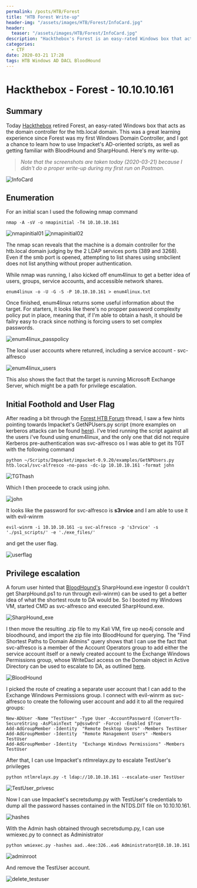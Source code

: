 ```yaml
---
permalink: /posts/HTB/Forest
title: "HTB Forest Write-up"
header-img: "/assets/images/HTB/Forest/InfoCard.jpg"
header:
  teaser: "/assets/images/HTB/Forest/InfoCard.jpg"
description: "Hackthebox's Forest is an easy-rated Windows box that acts as the domain controller for the htb.local domain."
categories: 
  - CTF
date: 2020-03-21 17:28
tags: HTB Windows AD DACL BloodHound
---
```


# Hackthebox - Forest - 10.10.10.161
## Summary
Today [Hackthebox](https://www.hackthebox.eu) retired Forest, an easy-rated Windows box that acts as the domain controller for the htb.local domain. This was a great learning experience since Forest was my first Windows Domain Controller, and I got a chance to learn how to use Impacket's AD-oriented scripts, as well as getting familiar with BloodHound and SharpHound.
Here's my write-up.
>*Note that the screenshots are taken today (2020-03-21) because I didn't do a proper write-up during my first run on Postman.*

![InfoCard](/assets/images/HTB/Forest/InfoCard.jpg)

## Enumeration

For an initial scan I used the following nmap command 
```
nmap -A -sV -o nmapinitial -T4 10.10.10.161
```
![nmapinitial01](/assets/images/HTB/Forest/nmapinitial01.jpg)
![nmapinitial02](/assets/images/HTB/Forest/nmapinitial02.jpg)

The nmap scan reveals that the machine is a domain controller for the htb.local domain judging by the 2 LDAP services ports (389 and 3268).
Even if the smb port is opened, attempting to list shares using smbclient does not list anything without proper authentication. 

While nmap was running, I also kicked off enum4linux to get a better idea of users, groups, service accounts, and accessible network shares.
```
enum4linux -o -U -G -S -P 10.10.10.161 > enum4linux.txt
```
Once finished, enum4linux returns some useful information about the target.
For starters, it looks like there's no propper password complexity policy put in place, meaning that, if I'm able to obtain a hash, it should be failry easy to crack since nothing is forcing users to set complex passwords.

![enum4linux_passpolicy](/assets/images/HTB/Forest/enum4linux_passpolicy.jpg)

The local user accounts where retunred, including a service account - svc-alfresco

![enum4linux_users](/assets/images/HTB/Forest/enum4linux_users.jpg)

This also shows the fact that the target is running Microsoft Exchange Server, which might be a path for privilege escalation.

## Initial Foothold and User Flag

After reading a bit through the [Forest HTB Forum](https://forum.hackthebox.eu/discussion/2319/forest#latest) thread, I saw a few hints pointing towards Impacket's GetNPUsers.py script (more examples on kerberos attacks can be found [here](https://www.tarlogic.com/en/blog/how-to-attack-kerberos/)).
I've tried running the script against all the users i've found using enum4linux, and the only one that did not require Kerberos pre-authentication was svc-alfresco os I was able to get its TGT with the following command 
```
python ~/Scripts/Impacket/impacket-0.9.20/examples/GetNPUsers.py htb.local/svc-alfresco -no-pass -dc-ip 10.10.10.161 -format john
```
![TGThash](/assets/images/HTB/Forest/TGThash.jpg)

Which I then proceede to crack using john.

![john](/assets/images/HTB/Forest/john.jpg)

It looks like the password for svc-alfresco is __s3rvice__ and I am able to use it with evil-winrm 
```
evil-winrm -i 10.10.10.161 -u svc-alfresco -p 's3rvice' -s './ps1_scripts/' -e './exe_files/'
```
and get the user flag.

![userflag](/assets/images/HTB/Forest/userflag.jpg)

## Privilege escalation

A forum user hinted that [BloodHound's](https://github.com/BloodHoundAD/BloodHound) SharpHound.exe ingestor (I couldn't get SharpHound.ps1 to run through evil-winrm) can be used to get a better idea of what the shortest route to DA would be.
So I booted my Windows VM, started CMD as svc-alfresco and executed SharpHound.exe.

![SharpHound_exe](/assets/images/HTB/Forest/SharpHound_exe.jpg)

I then move the resulting .zip file to my Kali VM, fire up neo4j console and bloodhound, and import the zip file into BloodHound for querying.
The "Find Shortest Paths to Domain Admins" query shows that I can use the fact that svc-alfresco is a member of the Account Operators group to add either the service account itself or a newly created account to the Exchange Windows Permissions group, whose WriteDacl access on the Domain object in Active Directory can be used to escalate to DA, as outlined [here](https://www.andreafortuna.org/2019/01/30/abusing-microsoft-exchange-for-privilege-escalation-any-user-may-obtain-domain-admin-privileges/).

![BloodHound](/assets/images/HTB/Forest/BloodHound.jpg)

I picked the route of creating a separate user account that I can add to the Exchange Windows Permissions group.
I connect with evil-winrm as svc-alfresco to create the following user account and add it to all the required groups:
```
New-ADUser -Name "TestUser" -Type User -AccountPassword (ConvertTo-SecureString -AsPlainText "p@ssw0rd" -Force) -Enabled $True
Add-AdGroupMember -Identity  "Remote Desktop Users" -Members TestUser
Add-AdGroupMember -Identity  "Remote Management Users" -Members TestUser
Add-AdGroupMember -Identity  "Exchange Windows Permissions" -Members TestUser
```
After that, I can use Impacket's ntlmrelayx.py to escalate TestUser's privileges
```
python ntlmrelayx.py -t ldap://10.10.10.161 --escalate-user TestUser
```
![TestUser_privesc](/assets/images/HTB/Forest/TestUser_privesc.jpg)

Now I can use Impacket's secretsdump.py with TestUser's credentials to dump all the password hasses contained in the NTDS.DIT file on 10.10.10.161.

![hashes](/assets/images/HTB/Forest/hashes.jpg)

With the Admin hash obtained through secretsdump.py, I can use wmiexec.py to connect as Administrator 
```
python wmiexec.py -hashes aad..4ee:326..ea6 Administrator@10.10.10.161
```

![adminroot](/assets/images/HTB/Forest/adminroot.jpg)

And remove the TestUser account.

![delete_testuser](/assets/images/HTB/Forest/delete_testuser.jpg)

